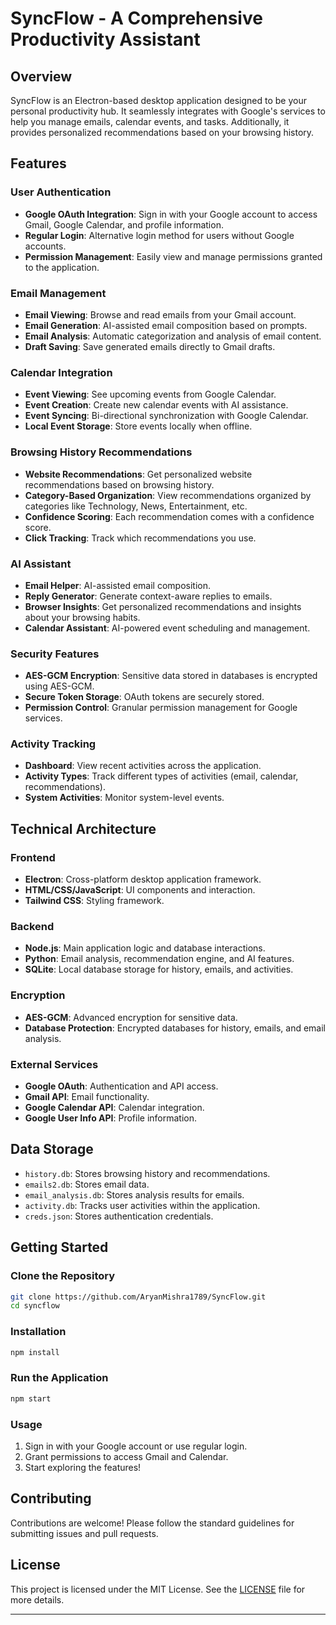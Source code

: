 # SyncFlow - A Comprehensive Productivity Assistant

## Overview
SyncFlow is an Electron-based desktop application designed to be your personal productivity hub. It seamlessly integrates with Google's services to help you manage emails, calendar events, and tasks. Additionally, it provides personalized recommendations based on your browsing history.

## Features

### User Authentication
- **Google OAuth Integration**: Sign in with your Google account to access Gmail, Google Calendar, and profile information.
- **Regular Login**: Alternative login method for users without Google accounts.
- **Permission Management**: Easily view and manage permissions granted to the application.

### Email Management
- **Email Viewing**: Browse and read emails from your Gmail account.
- **Email Generation**: AI-assisted email composition based on prompts.
- **Email Analysis**: Automatic categorization and analysis of email content.
- **Draft Saving**: Save generated emails directly to Gmail drafts.

### Calendar Integration
- **Event Viewing**: See upcoming events from Google Calendar.
- **Event Creation**: Create new calendar events with AI assistance.
- **Event Syncing**: Bi-directional synchronization with Google Calendar.
- **Local Event Storage**: Store events locally when offline.

### Browsing History Recommendations
- **Website Recommendations**: Get personalized website recommendations based on browsing history.
- **Category-Based Organization**: View recommendations organized by categories like Technology, News, Entertainment, etc.
- **Confidence Scoring**: Each recommendation comes with a confidence score.
- **Click Tracking**: Track which recommendations you use.

### AI Assistant
- **Email Helper**: AI-assisted email composition.
- **Reply Generator**: Generate context-aware replies to emails.
- **Browser Insights**: Get personalized recommendations and insights about your browsing habits.
- **Calendar Assistant**: AI-powered event scheduling and management.

### Security Features
- **AES-GCM Encryption**: Sensitive data stored in databases is encrypted using AES-GCM.
- **Secure Token Storage**: OAuth tokens are securely stored.
- **Permission Control**: Granular permission management for Google services.

### Activity Tracking
- **Dashboard**: View recent activities across the application.
- **Activity Types**: Track different types of activities (email, calendar, recommendations).
- **System Activities**: Monitor system-level events.

## Technical Architecture

### Frontend
- **Electron**: Cross-platform desktop application framework.
- **HTML/CSS/JavaScript**: UI components and interaction.
- **Tailwind CSS**: Styling framework.

### Backend
- **Node.js**: Main application logic and database interactions.
- **Python**: Email analysis, recommendation engine, and AI features.
- **SQLite**: Local database storage for history, emails, and activities.

### Encryption
- **AES-GCM**: Advanced encryption for sensitive data.
- **Database Protection**: Encrypted databases for history, emails, and email analysis.

### External Services
- **Google OAuth**: Authentication and API access.
- **Gmail API**: Email functionality.
- **Google Calendar API**: Calendar integration.
- **Google User Info API**: Profile information.

## Data Storage
- `history.db`: Stores browsing history and recommendations.
- `emails2.db`: Stores email data.
- `email_analysis.db`: Stores analysis results for emails.
- `activity.db`: Tracks user activities within the application.
- `creds.json`: Stores authentication credentials.

## Getting Started

### Clone the Repository
```sh
git clone https://github.com/AryanMishra1789/SyncFlow.git
cd syncflow
```

### Installation
```sh
npm install
```

### Run the Application
```sh
npm start
```

### Usage
1. Sign in with your Google account or use regular login.
2. Grant permissions to access Gmail and Calendar.
3. Start exploring the features!

## Contributing
Contributions are welcome! Please follow the standard guidelines for submitting issues and pull requests.

## License
This project is licensed under the MIT License. See the [LICENSE](https://github.com/AryanMishra1789/SyncFlow/blob/main/LICENSE) file for more details.

---

